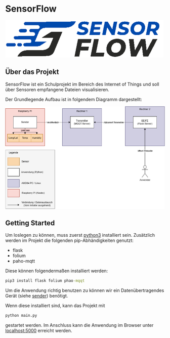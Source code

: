 # SensorFlow

![Logo](static/visual/banner.png)

## Über das Projekt

SensorFlow ist ein Schulprojekt im Bereich des Internet of Things und soll über Sensoren empfangene Dateien visualisieren.

Der Grundlegende Aufbau ist in folgendem Diagramm dargestellt:

![Grundlegender Aufbau](static/visual/readme-diagramm.png)

## Getting Started

Um loslegen zu können, muss zuerst [python3](https://www.python.org/) installiert sein. Zusätzlich werden im Projekt die folgenden pip-Abhändigkeiten genutzt:

- flask
- folium
- paho-mqtt

Diese können folgendermaßen installiert werden:

```cmd
pip3 install flask folium phao-mqqt
```

Um die Anwendung richtig benutzen zu können wir ein Datenübertragendes Gerät (siehe [sender](#)) benötigt.

Wenn diese installiert sind, kann das Projekt mit 

```cmd
python main.py
``` 

gestartet werden. Im Anschluss kann die Anwendung im Browser unter [localhost:5000](http://localhost:5000) erreicht werden.